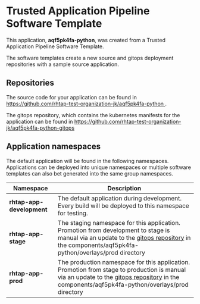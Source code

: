 # Trusted Application Pipeline Software Template

This application, **aqf5pk4fa-python**, was created from a Trusted Application Pipeline Software Template.

The software templates create a new source and gitops deployment repositories with a sample source application. 

## Repositories

The source code for your application can be found in [https://github.com/rhtap-test-organization-jk/aqf5pk4fa-python ](https://github.com/rhtap-test-organization-jk/aqf5pk4fa-python ).
 
The gitops repository, which contains the kubernetes manifests for the application can be found in 
[https://github.com/rhtap-test-organization-jk/aqf5pk4fa-python-gitops ](https://github.com/rhtap-test-organization-jk/aqf5pk4fa-python-gitops ) 

## Application namespaces 

The default application will be found in the following namespaces. Applications can be deployed into unique namespaces or multiple software templates can also bet generated into the same group namespaces.  

|  Namespace   |  Description   |  
| -------- | -------- |   
| **rhtap-app-development** | The default application during development. Every build will be deployed to this namespace for testing. | 
| **rhtap-app-stage** | The staging namespace for this application. Promotion from development to stage is manual via an update to the [gitops repository](https://github.com/rhtap-test-organization-jk/aqf5pk4fa-python-gitops ) in the components/aqf5pk4fa-python/overlays/prod directory |  
| **rhtap-app-prod** | The production namespace for this application. Promotion from stage to production is manual via an update to the [gitops repository](https://github.com/rhtap-test-organization-jk/aqf5pk4fa-python-gitops ) in the components/aqf5pk4fa-python/overlays/prod directory | 